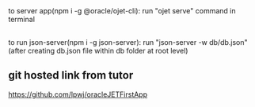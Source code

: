 ##
to server app(npm i -g @oracle/ojet-cli): run "ojet serve" command in terminal

##
to run json-server(npm i -g json-server): run "json-server -w db/db.json" (after creating db.json file within db folder at root level)

## git hosted link from tutor
https://github.com/lpwj/oracleJETFirstApp

